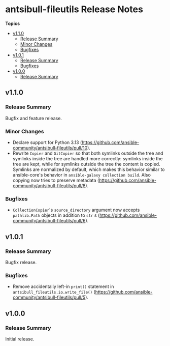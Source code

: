 # antsibull\-fileutils Release Notes

**Topics**

- <a href="#v1-1-0">v1\.1\.0</a>
    - <a href="#release-summary">Release Summary</a>
    - <a href="#minor-changes">Minor Changes</a>
    - <a href="#bugfixes">Bugfixes</a>
- <a href="#v1-0-1">v1\.0\.1</a>
    - <a href="#release-summary-1">Release Summary</a>
    - <a href="#bugfixes-1">Bugfixes</a>
- <a href="#v1-0-0">v1\.0\.0</a>
    - <a href="#release-summary-2">Release Summary</a>

<a id="v1-1-0"></a>
## v1\.1\.0

<a id="release-summary"></a>
### Release Summary

Bugfix and feature release\.

<a id="minor-changes"></a>
### Minor Changes

* Declare support for Python 3\.13 \([https\://github\.com/ansible\-community/antsibull\-fileutils/pull/10](https\://github\.com/ansible\-community/antsibull\-fileutils/pull/10)\)\.
* Rewrite <code>Copier</code> and <code>GitCopier</code> so that both symlinks outside the tree and symlinks inside the tree are handled more correctly\: symlinks inside the tree are kept\, while for symlinks outside the tree the content is copied\. Symlinks are normalized by default\, which makes this behavior similar to ansible\-core\'s behavior in <code>ansible\-galaxy collection build</code>\. Also copying now tries to preserve metadata \([https\://github\.com/ansible\-community/antsibull\-fileutils/pull/8](https\://github\.com/ansible\-community/antsibull\-fileutils/pull/8)\)\.

<a id="bugfixes"></a>
### Bugfixes

* <code>CollectionCopier</code>\'s <code>source\_directory</code> argument now accepts <code>pathlib\.Path</code> objects in addition to <code>str</code> s \([https\://github\.com/ansible\-community/antsibull\-fileutils/pull/6](https\://github\.com/ansible\-community/antsibull\-fileutils/pull/6)\)\.

<a id="v1-0-1"></a>
## v1\.0\.1

<a id="release-summary-1"></a>
### Release Summary

Bugfix release\.

<a id="bugfixes-1"></a>
### Bugfixes

* Remove accidentally left\-in <code>print\(\)</code> statement in <code>antsibull\_fileutils\.io\.write\_file\(\)</code> \([https\://github\.com/ansible\-community/antsibull\-fileutils/pull/5](https\://github\.com/ansible\-community/antsibull\-fileutils/pull/5)\)\.

<a id="v1-0-0"></a>
## v1\.0\.0

<a id="release-summary-2"></a>
### Release Summary

Initial release\.
